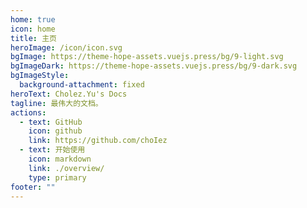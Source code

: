 ```yaml
---
home: true
icon: home
title: 主页
heroImage: /icon/icon.svg
bgImage: https://theme-hope-assets.vuejs.press/bg/9-light.svg
bgImageDark: https://theme-hope-assets.vuejs.press/bg/9-dark.svg
bgImageStyle:
  background-attachment: fixed
heroText: Cholez.Yu's Docs
tagline: 最伟大的文档。
actions:
  - text: GitHub
    icon: github
    link: https://github.com/choIez
  - text: 开始使用
    icon: markdown
    link: ./overview/
    type: primary
footer: ""
---
```

